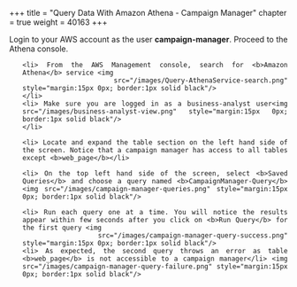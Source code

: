 +++
title = "Query Data With Amazon Athena - Campaign Manager"
chapter = true
weight = 40163
+++

<div style="text-align: justify">

  Login to your AWS account as the user <b>campaign-manager</b>. Proceed to the Athena console.
  <ol>

    <li> From the AWS Management console, search for <b>Amazon Athena</b> service <img
            src="/images/Query-AthenaService-search.png" style="margin:15px 0px; border:1px solid black"/>
    </li>
    <li> Make sure you are logged in as a business-analyst user<img src="/images/business-analyst-view.png" style="margin:15px 0px; border:1px solid black"/>
    </li>

    <li> Locate and expand the table section on the left hand side of the screen. Notice that a campaign manager has access to all tables except <b>web_page</b></li>

    <li> On the top left hand side of the screen, select <b>Saved Queries</b> and choose a query named <b>CampaignManager-Query</b> <img src="/images/campaign-manager-queries.png" style="margin:15px 0px; border:1px solid black"/>

    <li> Run each query one at a time. You will notice the results appear within few seconds after you click on <b>Run Query</b> for the first query <img
            src="/images/campaign-manager-query-success.png" style="margin:15px 0px; border:1px solid black"/>
    <li> As expected, the second query throws an error as table <b>web_page</b> is not accessible to a campaign manager</li> <img src="/images/campaign-manager-query-failure.png" style="margin:15px 0px; border:1px solid black"/>


</ol>



</div>
